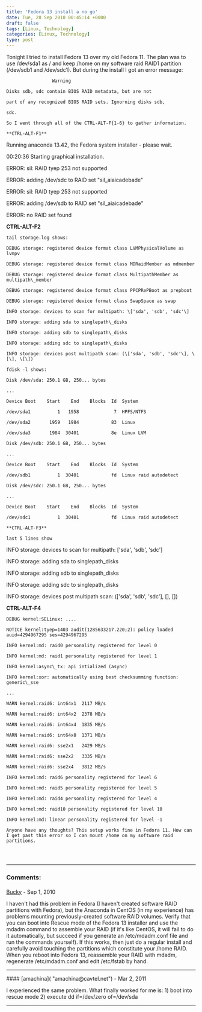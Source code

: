 ```yaml
---
title: 'Fedora 13 install a no go'
date: Tue, 28 Sep 2010 00:45:14 +0000
draft: false
tags: [Linux, Technology]
categories: [Linux, Technology]
type: post
---
```


Tonight I tried to install Fedora 13 over my old Fedora 11. The plan was to use /dev/sda1 as / and keep /home on my software raid RAID1 partition (/dev/sdb1 and /dev/sdc1). But during the install I got an error message:

```
                 Warning

Disks sdb, sdc contain BIOS RAID metadata, but are not

part of any recognized BIOS RAID sets. Ignorning disks sdb,

sdc.

So I went through all of the CTRL-ALT-F{1-6} to gather information.

**CTRL-ALT-F1**

```
Running anaconda 13.42, the Fedora system installer - please wait.

00:20:36 Starting graphical installation.

ERROR: sil: RAID tyep 253 not supported

ERROR: adding /dev/sdc to RAID set "sil\_aiaicadebade"

ERROR: sil: RAID tyep 253 not supported

ERROR: adding /dev/sdb to RAID set "sil\_aiaicadebade"

ERROR: no RAID set found

**CTRL-ALT-F2**

```
tail storage.log shows:

DEBUG storage: registered device format class LVMPhysicalVolume as lvmpv

DEBUG storage: registered device format class MDRaidMember as mdmember

DEBUG storage: registered device format class MultipathMember as multipath\_member

DEBUG storage: registered device format class PPCPRePBoot as prepboot

DEBUG storage: registered device format class SwapSpace as swap

INFO storage: devices to scan for multipath: \['sda', 'sdb', 'sdc'\]

INFO storage: adding sda to singlepath\_disks

INFO storage: adding sdb to singlepath\_disks

INFO storage: adding sdc to singlepath\_disks

INFO storage: devices post multipath scan: (\['sda', 'sdb', 'sdc'\], \[\], \[\])

fdisk -l shows:

Disk /dev/sda: 250.1 GB, 250... bytes

...

Device Boot    Start    End    Blocks  Id  System

/dev/sda1          1   1958             7  HPFS/NTFS

/dev/sda2       1959   1984            83  Linux

/dev/sda3       1984  30401            8e  Linux LVM

Disk /dev/sdb: 250.1 GB, 250... bytes

...

Device Boot    Start    End    Blocks  Id  System

/dev/sdb1          1  30401            fd  Linux raid autodetect

Disk /dev/sdc: 250.1 GB, 250... bytes

...

Device Boot    Start    End    Blocks  Id  System

/dev/sdc1          1  30401            fd  Linux raid autodetect

**CTRL-ALT-F3**

last 5 lines show

```
INFO storage: devices to scan for multipath: \['sda', 'sdb', 'sdc'\]

INFO storage: adding sda to singlepath\_disks

INFO storage: adding sdb to singlepath\_disks

INFO storage: adding sdc to singlepath\_disks

INFO storage: devices post multipath scan: (\['sda', 'sdb', 'sdc'\], \[\], \[\])

**CTRL-ALT-F4**

```
DEBUG kernel:SELinux: ....

NOTICE kernel:tyep=1403 audit(1285633217.220;2): policy loaded auid=4294967295 ses=4294967295

INFO kernel:md: raid0 personality registered for level 0

INFO kernel:md: raid1 personality registered for level 1

INFO kernel:async\_tx: api intialized (async)

INFO kernel:xor: automatically using best checksumming function: generic\_sse

...

WARN kernel:raid6: int64x1  2117 MB/s

WARN kernel:raid6: int64x2  2378 MB/s

WARN kernel:raid6: int64x4  1835 MB/s

WARN kernel:raid6: int64x8  1371 MB/s

WARN kernel:raid6: sse2x1   2429 MB/s

WARN kernel:raid6: sse2x2   3335 MB/s

WARN kernel:raid6: sse2x4   3812 MB/s

INFO kernel:md: raid6 personality registered for level 6

INFO kernel:md: raid5 personality registered for level 5

INFO kernel:md: raid4 personality registered for level 4

INFO kernel:md: raid10 personality registered for level 10

INFO kernel:md: linear personality registered for level -1

Anyone have any thoughts? This setup works fine in Fedora 11. How can I get past this error so I can mount /home on my software raid partitions.


```
```
```
```
```
---
### Comments:
#### 
[Bucky]( "bucky@mightytikigod.com") - <time datetime="2010-09-27 21:46:06">Sep 1, 2010</time>

I haven't had this problem in Fedora (I haven't created software RAID partitions with Fedora), but the Anaconda in CentOS (in my experience) has problems mounting previously-created software RAID volumes. Verify that you can boot into Rescue mode of the Fedora 13 installer and use the mdadm command to assemble your RAID (if it's like CentOS, it will fail to do it automatically, but succeed if you generate an /etc/mdadm.conf file and run the commands yourself). If this works, then just do a regular install and carefully avoid touching the partitions which constitute your /home RAID. When you reboot into Fedora 13, reassemble your RAID with mdadm, regenerate /etc/mdadm.conf and edit /etc/fstab by hand.
<hr />
#### 
[amachina]( "amachina@cavtel.net") - <time datetime="2011-03-15 21:31:07">Mar 2, 2011</time>

I experienced the same problem. What finally worked for me is: 1) boot into rescue mode 2) execute dd if=/dev/zero of=/dev/sda
<hr />
